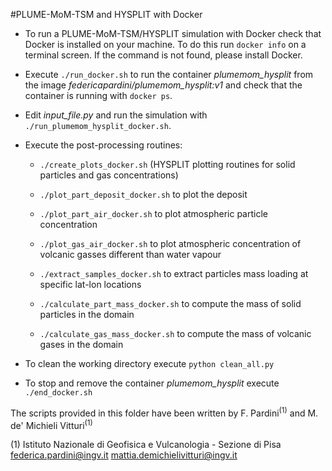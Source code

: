 #PLUME-MoM-TSM and HYSPLIT with Docker

- To run a PLUME-MoM-TSM/HYSPLIT simulation with Docker check that Docker is installed on your machine. To do this run `docker info` on a terminal screen. If the command is not found, please install Docker.

- Execute `./run_docker.sh` to run the container *plumemom_hysplit* from the image *federicapardini/plumemom_hysplit:v1* and check that the container is running with `docker ps`.

- Edit *input_file.py* and run the simulation with `./run_plumemom_hysplit_docker.sh`.

- Execute the post-processing routines:
  - `./create_plots_docker.sh` (HYSPLIT plotting routines for solid particles and gas concentrations)

  - `./plot_part_deposit_docker.sh` to plot the deposit 

  - `./plot_part_air_docker.sh` to plot atmospheric particle concentration

  - `./plot_gas_air_docker.sh` to plot atmospheric concentration of volcanic gasses different than water vapour

  - `./extract_samples_docker.sh` to extract particles mass loading at specific lat-lon locations

  - `./calculate_part_mass_docker.sh` to compute the mass of solid particles in the domain 

  - `./calculate_gas_mass_docker.sh` to compute the mass of volcanic gases in the domain

- To clean the working directory execute `python clean_all.py`

- To stop and remove the container *plumemom_hysplit* execute `./end_docker.sh` 

The scripts provided in this folder have been written by F. Pardini<sup>(1)</sup> and M. de' Michieli Vitturi<sup>(1)</sup>

(1) Istituto Nazionale di Geofisica e Vulcanologia - Sezione di Pisa</br>    federica.pardini@ingv.it mattia.demichielivitturi@ingv.it













